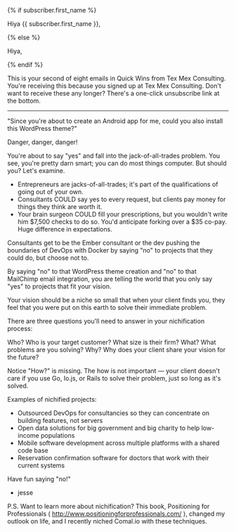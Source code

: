 {% if subscriber.first_name %}

Hiya {{ subscriber.first_name }},

{% else %}

Hiya,

{% endif %}

This is your second of eight emails in Quick Wins from Tex Mex
Consulting. You're receiving this because you signed up at Tex
Mex Consulting. Don't want to receive these any longer? There's a
one-click unsubscribe link at the bottom.

---

"Since you're about to create an Android app for me, could you
also install this WordPress theme?"

Danger, danger, danger!

You're about to say "yes" and fall into the jack-of-all-trades
problem. You see, you're pretty darn smart; you can do most
things computer. But should you? Let's examine.

* Entrepreneurs are jacks-of-all-trades; it's part of the
qualifications of going out of your own.
* Consultants COULD say yes to every request, but clients pay
money for things they think are worth it.
* Your brain surgeon COULD fill your prescriptions, but you
wouldn't write him $7,500 checks to do so. You'd anticipate
forking over a $35 co-pay. Huge difference in expectations.

Consultants get to be the Ember consultant or the dev pushing the
boundaries of DevOps with Docker by saying "no" to projects that
they could do, but choose not to.

By saying "no" to that WordPress theme creation and "no" to that
MailChimp email integration, you are telling the world that you
only say "yes" to projects that fit your vision.

Your vision should be a niche so small that when your client
finds you, they feel that you were put on this earth to solve
their immediate problem.

There are three questions you'll need to answer in your
nichification process:

Who? Who is your target customer? What size is their firm?
What? What problems are you solving?
Why? Why does your client share your vision for the future?

Notice "How?" is missing. The how is not important — your client
doesn't care if you use Go, Io.js, or Rails to solve their
problem, just so long as it's solved.

Examples of nichified projects:

* Outsourced DevOps for consultancies so they can concentrate on
building features, not servers
* Open data solutions for big government and big charity to help
low-income populations
* Mobile software development across multiple platforms with a
shared code base
* Reservation confirmation software for doctors that work with
their current systems

Have fun saying "no!"

* jesse

P.S. Want to learn more about nichification? This book,
Positioning for Professionals ( http://www.positioningforprofessionals.com/ ), changed my outlook
on life, and I recently niched Comal.io with these techniques.
